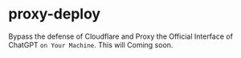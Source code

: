 # proxy-deploy

Bypass the defense of Cloudflare and Proxy the Official Interface of ChatGPT `on Your Machine`. This will Coming soon.
